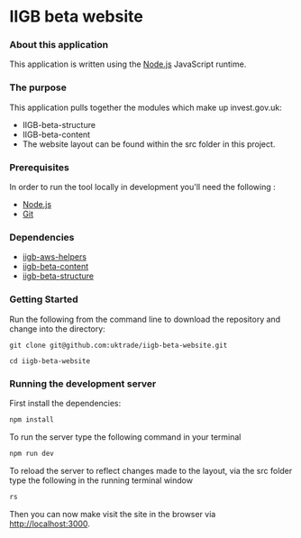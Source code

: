 
IIGB beta website
=====================

### About this application

This application is written using the [Node.js](https://nodejs.org/en/) JavaScript runtime.

### The purpose

This application pulls together the modules which make up invest.gov.uk:

- IIGB-beta-structure
- IIGB-beta-content
- The website layout can be found within the src folder in this project.


### Prerequisites

In order to run the tool locally in development you'll need the following :

- [Node.js](https://nodejs.org/en/)
- [Git](https://git-scm.com/downloads) 

### Dependencies

- [iigb-aws-helpers](https://github.com/uktrade/iigb-aws-helpers)
- [iigb-beta-content](https://github.com/uktrade/iigb-beta-content)
- [iigb-beta-structure](https://github.com/uktrade/iigb-beta-structure)

### Getting Started

Run the following from the command line to download the repository and change into the directory:

```
git clone git@github.com:uktrade/iigb-beta-website.git

cd iigb-beta-website
```

### Running the development server

First install the dependencies:

```bash
npm install
```

To run the server type the following command in your terminal

```bash
npm run dev
```

To reload the server to reflect changes made to the layout, via the src folder type the following in the running terminal window

```bash
rs
```

Then you can now make visit the site in the browser via [http://localhost:3000](http://localhost:3000).
